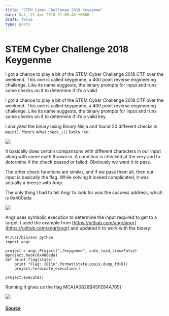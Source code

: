 ```yaml
---
title: "STEM Cyber Challenge 2018 Keygenme"
date: Sat, 21 Apr 2018 21:00:48 +0000
draft: false
type: posts
---
```

# STEM Cyber Challenge 2018 Keygenme





I got a chance to play a bit of the STEM Cyber Challenge 2018 CTF over the weekend. This one is called keygenme, a 400 point reverse engineering challenge. Like its name suggests, the binary prompts for input and runs some checks on it to determine if it’s a valid

I got a chance to play a bit of the STEM Cyber Challenge 2018 CTF over the weekend. This one is called keygenme, a 400 point reverse engineering challenge. Like its name suggests, the binary prompts for input and runs some checks on it to determine if it’s a valid key.

I analyzed the binary using Binary Ninja and found 20 different checks in `main()`. Here’s what `check_1()` looks like:

![](/images/2018-04-21/01.png)

It basically does certain comparisons with different characters in our input along with some math thrown in. A condition is checked at the very and to determine if the check passed or failed. Obviously we want it to pass.

The other check functions are similar, and if we pass them all, then our input is basically the flag. While solving it looked complicated, it was actually a breeze with Angr.

The only thing I had to tell Angr to look for was the success address, which is 0x400eda

![](/images/2018-04-21/02.png)

Angr uses symbolic execution to determine the input required to get to a target. I used the example from [https://github.com/angr/angr](https://github.com/angr/angr) and updated it to work with the binary:

```
#!/usr/bin/env python
import angr

project = angr.Project("./keygenme", auto_load_libs=False)
@project.hook(0x400eda)
def print_flag(state):
    print "Flag: {0}\n".format(state.posix.dump_fd(0))
    project.terminate_execution()

project.execute()
```

Running it gives us the flag MCA{A0826B45FE84A765}:

![](/images/2018-04-21/03.png)

#### [Source](http://blog.techorganic.com/2018/04/21/stem-cyber-challenge-2018-keygenme/)

